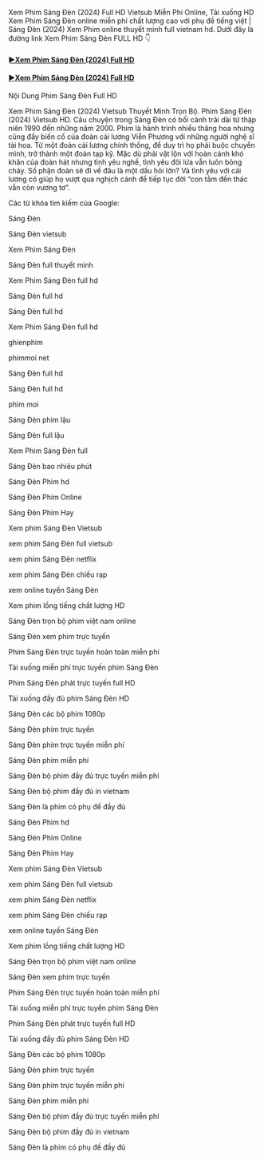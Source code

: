 Xem Phim Sáng Đèn (2024) Full HD Vietsub Miễn Phí Online, Tải xuống HD Xem Phim Sáng Đèn online miễn phí chất lượng cao với phụ đề tiếng việt | Sáng Đèn (2024) Xem Phim online thuyết minh full vietnam hd. Dưới đây là đường link Xem Phim Sáng Đèn FULL HD 👇

#### <a href="https://watch.cinecip.online/movie/1239416"> ►Xem Phim Sáng Đèn (2024) Full HD </a></b>

#### <b><a href="https://watch.cinecip.online/movie/1239416"> ►Xem Phim Sáng Đèn (2024) Full HD </a></b>

Nội Dung Phim Sáng Đèn Full HD

Xem Phim Sáng Đèn (2024) Vietsub Thuyết Minh Trọn Bộ. Phim Sáng Đèn (2024) Vietsub HD. Câu chuyện trong Sáng Đèn có bối cảnh trải dài từ thập niên 1990 đến những năm 2000. Phim là hành trình nhiều thăng hoa nhưng cũng đầy biến cố của đoàn cải lương Viễn Phương với những người nghệ sĩ tài hoa. Từ một đoàn cải lương chính thống, để duy trì họ phải buộc chuyển mình, trở thành một đoàn tạp kỹ. Mặc dù phải vật lộn với hoàn cảnh khó khăn của đoàn hát nhưng tình yêu nghề, tình yêu đôi lứa vẫn luôn bỏng cháy. Số phận đoàn sẽ đi về đâu là một dấu hỏi lớn? Và tình yêu với cải lương có giúp họ vượt qua nghịch cảnh để tiếp tục đời “con tằm đến thác vẫn còn vương tơ”.

Các từ khóa tìm kiếm của Google:

Sáng Đèn

Sáng Đèn vietsub

Xem Phim Sáng Đèn

Sáng Đèn full thuyết minh

Xem Phim Sáng Đèn full hd

Sáng Đèn full hd

Sáng Đèn full hd

Xem Phim Sáng Đèn full hd

ghienphim

phimmoi net

Sáng Đèn full hd

Sáng Đèn full hd

phim moi

Sáng Đèn phim lậu

Sáng Đèn full lậu

Xem Phim Sáng Đèn full

Sáng Đèn bao nhiêu phút

Sáng Đèn Phim hd

Sáng Đèn Phim Online

Sáng Đèn Phim Hay

Xem phim Sáng Đèn Vietsub

xem phim Sáng Đèn full vietsub

xem phim Sáng Đèn netflix

xem phim Sáng Đèn chiếu rạp

xem online tuyến Sáng Đèn

Xem phim lồng tiếng chất lượng HD

Sáng Đèn trọn bộ phim việt nam online

Sáng Đèn xem phim trực tuyến

Phim Sáng Đèn trực tuyến hoàn toàn miễn phí

Tải xuống miễn phí trực tuyến phim Sáng Đèn

Phim Sáng Đèn phát trực tuyến full HD

Tải xuống đầy đủ phim Sáng Đèn HD

Sáng Đèn các bộ phim 1080p

Sáng Đèn phim trực tuyến

Sáng Đèn phim trực tuyến miễn phí

Sáng Đèn phim miễn phí

Sáng Đèn bộ phim đầy đủ trực tuyến miễn phí

Sáng Đèn bộ phim đầy đủ in vietnam

Sáng Đèn là phim có phụ đề đầy đủ

Sáng Đèn Phim hd

Sáng Đèn Phim Online

Sáng Đèn Phim Hay

Xem phim Sáng Đèn Vietsub

xem phim Sáng Đèn full vietsub

xem phim Sáng Đèn netflix

xem phim Sáng Đèn chiếu rạp

xem online tuyến Sáng Đèn

Xem phim lồng tiếng chất lượng HD

Sáng Đèn trọn bộ phim việt nam online

Sáng Đèn xem phim trực tuyến

Phim Sáng Đèn trực tuyến hoàn toàn miễn phí

Tải xuống miễn phí trực tuyến phim Sáng Đèn

Phim Sáng Đèn phát trực tuyến full HD

Tải xuống đầy đủ phim Sáng Đèn HD

Sáng Đèn các bộ phim 1080p

Sáng Đèn phim trực tuyến

Sáng Đèn phim trực tuyến miễn phí

Sáng Đèn phim miễn phí

Sáng Đèn bộ phim đầy đủ trực tuyến miễn phí

Sáng Đèn bộ phim đầy đủ in vietnam

Sáng Đèn là phim có phụ đề đầy đủ
